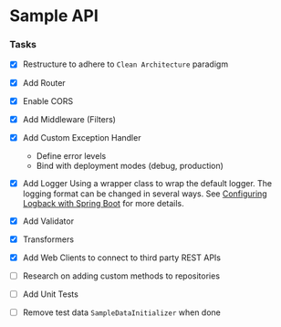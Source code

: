 # Sample API
### Tasks

- [x] Restructure to adhere to `Clean Architecture` paradigm

- [x] Add Router

- [x] Enable CORS

- [x] Add Middleware (Filters)

- [x] Add Custom Exception Handler
    - Define error levels
    - Bind with deployment modes (debug, production)

- [x] Add Logger
    Using a wrapper class to wrap the default logger.
    The logging format can be changed in several ways.
    See [Configuring Logback with Spring Boot](https://lankydan.dev/2019/01/09/configuring-logback-with-spring-boot)
    for more details.
    
- [x] Add Validator

- [x] Transformers

- [x] Add Web Clients to connect to third party REST APIs

- [ ] Research on adding custom methods to repositories

- [ ] Add Unit Tests

- [ ] Remove test data `SampleDataInitializer` when done